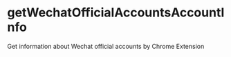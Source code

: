 # getWechatOfficialAccountsAccountInfo
Get information about Wechat official accounts by Chrome Extension
